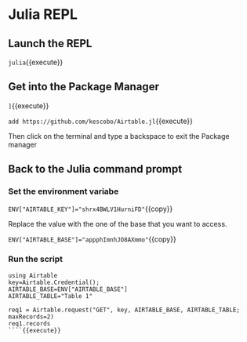 # Julia REPL


## Launch the REPL

`julia`{{execute}}

## Get into the Package Manager

`]`{{execute}}

`add https://github.com/kescobo/Airtable.jl`{{execute}}

Then click on the terminal and type a backspace to exit the Package manager

## Back to the Julia command prompt

### Set the environment variabe


`ENV["AIRTABLE_KEY"]="shrx4BWLV1HurniFD"`{{copy}}

Replace the value with the one of the base that you want to access.

`ENV["AIRTABLE_BASE"]="appphImnhJO8AXmmo"`{{copy}}

### Run the script

````
using Airtable
key=Airtable.Credential();
AIRTABLE_BASE=ENV["AIRTABLE_BASE"]
AIRTABLE_TABLE="Table 1"

req1 = Airtable.request("GET", key, AIRTABLE_BASE, AIRTABLE_TABLE; maxRecords=2)
req1.records
````{{execute}}
